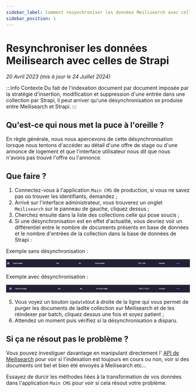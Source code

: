 ```yaml
---
sidebar_label: Comment resynchroniser les données Meilisearch avec celles de Strapi ?
sidebar_position: 1
---
```


# Resynchroniser les données Meilisearch avec celles de Strapi

_20 Avril 2023 (mis à jour le 24 Juillet 2024)_

:::info Contexte
Du fait de l'indexation document par document imposée par la stratégie d'insertion, modification et suppression d'une 
entrée dans une collection par Strapi, il peut arriver qu'une désynchronisation se produise entre Meilisearch et Strapi. 
:::


## Qu'est-ce qui nous met la puce à l'oreille ?

En règle générale, nous nous apercevons de cette désynchronisation lorsque nous tentons d'accéder au détail d'une offre
de stage ou d'une annonce de logement et que l'interface utilisateur nous dit que nous n'avons pas trouvé l'offre ou
l'annonce.

## Que faire ?

1. Connectez-vous à l'application `Main CMS` de production, si vous ne savez pas où trouver les identifiants, demandez ;
2. Arrivé sur l'interface administrateur, vous trouverez un onglet `Meilisearch` sur le panneau de gauche, cliquez
dessus ;
3. Cherchez ensuite dans la liste des collections celle qui pose soucis ;
4. Si une désynchronisation est en effet d'actualité, vous devriez voir un différentiel entre le nombre de documents
présents en base de données et le nombre d'entrées de la collection dans la base de données de Strapi :

Exemple sans désynchronisation :

![ex sans désynchronisation](../assets/synchronisation-ok.png)

Exemple avec désynchronisation :

![ex avec désynchronisation](../assets/synchronisation-nok.png)

5. Vous voyez un bouton `Update`tout à droite de la ligne qui vous permet de purger les documents de ladite collection
sur Meilisearch et de les réindexer par batch, cliquez dessus une fois et soyez patient ;
6. Attendez un moment puis vérifiez si la désynchronisation a disparu.

## Si ça ne résout pas le problème ?

Vous pouvez investiguer davantage en manipulant directement l'
[API de Meilisearch](https://docs.meilisearch.com/reference/api/overview.html) pour voir si l'indexation est toujours
en cours ou non, voir si des documents ont bel et bien été envoyés à Meilisearch etc...

Essayez de durcir les méthodes liées à la transformation de vos données dans l'application `Main CMS` pour voir si cela
résout votre problème.
